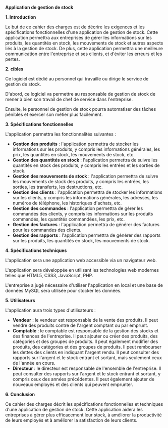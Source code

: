 **Application de gestion de stock**

**1. Introduction**

Le but de ce cahier des charges est de décrire les exigences et les spécifications fonctionnelles d'une application de gestion de stock. Cette application permettra aux entreprises de gérer les informations sur les produits, les quantités en stock, les mouvements de stock et autres aspects liés à la gestion de stock. De plus, cette application permettra une meilleure communication entre l'entreprise et ses clients, et d'éviter les erreurs et les pertes.

**2. cibles**

Ce logiciel est dédié au personnel qui travaille ou dirige le service de gestion de stock.

D'abord, ce logiciel va permettre au responsable de gestion de stock de mener à bien son travail de chef de service dans l'entreprise.

Ensuite, le personnel de gestion de stock pourra automatiser des tâches pénibles et exercer son métier plus facilement.

**3. Spécifications fonctionnelles**

L'application permettra les fonctionnalités suivantes :

- **Gestion des produits** : l'application permettra de stocker les informations sur les produits, y compris les informations générales, les prix, les quantités en stock, les mouvements de stock, etc.
- **Gestion des quantités en stock** : l'application permettra de suivre les quantités en stock des produits, y compris les entrées et les sorties de stock.
- **Gestion des mouvements de stock** : l'application permettra de suivre les mouvements de stock des produits, y compris les entrées, les sorties, les transferts, les destructions, etc.
- **Gestion des clients** : l'application permettra de stocker les informations sur les clients, y compris les informations générales, les adresses, les numéros de téléphone, les historiques d'achats, etc.
- **Gestion des commandes** : l'application permettra de gérer les commandes des clients, y compris les informations sur les produits commandés, les quantités commandées, les prix, etc.
- **Gestion des factures** : l'application permettra de générer des factures pour les commandes des clients.
- **Gestion des rapports** : l'application permettra de générer des rapports sur les produits, les quantités en stock, les mouvements de stock.

**4. Spécifications techniques**

L'application sera une application web accessible via un navigateur web.

L'application sera développée en utilisant les technologies web modernes telles que HTML5, CSS3, JavaScript, PHP.

L'entreprise a jugé nécessaire d'utiliser l'application en local et une base de données MySQL sera utilisée pour stocker les données.

**5. Utilisateurs**

L'application aura trois types d'utilisateurs :

- **Vendeur** : le vendeur est responsable de la vente des produits. Il peut vendre des produits contre de l'argent comptant ou par emprunt.
- **Comptable** : le comptable est responsable de la gestion des stocks et des finances de l'entreprise. Il peut ajouter ou créer des produits, des catégories et des groupes de produits. Il peut également modifier des produits, des catégories et des groupes de produits. Il peut rembourser les dettes des clients en indiquant l'argent rendu. Il peut consulter des rapports sur l'argent et le stock entrant et sortant, mais seulement ceux de l'année en cours.
- **Directeur** : le directeur est responsable de l'ensemble de l'entreprise. Il peut consulter des rapports sur l'argent et le stock entrant et sortant, y compris ceux des années précédentes. Il peut également ajouter de nouveaux employés et des clients qui peuvent emprunter.

**6. Conclusion**

Ce cahier des charges décrit les spécifications fonctionnelles et techniques d'une application de gestion de stock. Cette application aidera les entreprises à gérer plus efficacement leur stock, à améliorer la productivité de leurs employés et à améliorer la satisfaction de leurs clients.